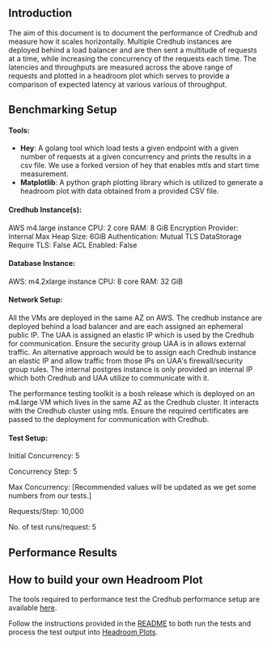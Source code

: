 ## Introduction
The aim of this document is to document the performance of Credhub and measure how it scales horizontally. Multiple Credhub instances are deployed behind a load balancer and are then sent a multitude of requests at a time, while increasing the concurrency of the requests each time. The latencies and throughputs are measured across the above range of requests and plotted in a headroom plot which serves to provide a comparison of expected latency at various various of throughput.
## Benchmarking Setup 
#### Tools: 

* **Hey**: A golang tool which load tests a given endpoint with a given number of requests at a given concurrency and prints the results in a csv file. We use a forked version of hey that enables mtls and start time measurement.
* **Matplotlib**: A python graph plotting library which is utilized to generate a headroom plot with data obtained from a provided CSV file.

#### Credhub Instance(s):
AWS m4.large instance
CPU: 2 core
RAM: 8 GiB
Encryption Provider: Internal
Max Heap Size: 6GiB
Authentication: Mutual TLS
DataStorage Require TLS: False
ACL Enabled: False
#### Database Instance: 
AWS: m4.2xlarge instance
CPU: 8 core
RAM: 32 GiB

#### Network Setup:
All the VMs are deployed in the same AZ on AWS. The credhub instance are deployed behind a load balancer and are each assigned an ephemeral public IP. The UAA is assigned an elastic IP which is used by the Credhub for communication. Ensure the security group UAA is in allows external traffic. An alternative approach would be to assign each Credhub instance an elastic IP and allow traffic from those IPs on UAA's firewall/security group rules.
The internal postgres instance is only provided an internal IP which both Credhub and UAA utilize to communicate with it.

The performance testing toolkit is a bosh release which is deployed on an m4.large VM which lives in the same AZ as the Credhub cluster. It interacts with the Credhub cluster using mtls. Ensure the required certificates are passed to the deployment for communication with Credhub.

#### Test Setup:

Initial Concurrency: 5

Concurrency Step: 5

Max Concurrency: [Recommended values will be updated as we get some numbers from our tests.]

Requests/Step: 10,000

No. of test runs/request: 5

## Performance Results

## How to build your own Headroom Plot

The tools required to performance test the Credhub performance setup are available [here](https://github.com/cloudfoundry-incubator/credhub-performance).

Follow the instructions provided in the [README](https://github.com/cloudfoundry-incubator/credhub-performance/blob/master/README.md) to both run the tests and process the test output into [Headroom Plots](https://github.com/adrianco/headroom-plot). 
